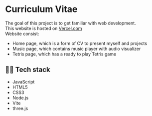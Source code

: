 # Curriculum Vitae

The goal of this project is to get familiar with web development.\
This website is hosted on [Vercel.com](https://vercel.com/home)\
Website consist:
- Home page, which is a form of CV to present myself and projects
- Music page, which contains music player with audio visualizer 
- Tetris page, which has a ready to play Tetris game 

## 👨‍💻 Tech stack
- JavaScript
- HTML5
- CSS3
- Node.js
- Vite
- three.js
